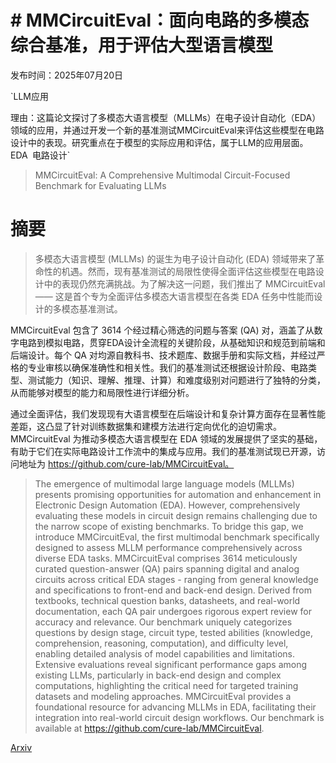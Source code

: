 # # MMCircuitEval：面向电路的多模态综合基准，用于评估大型语言模型

发布时间：2025年07月20日

`LLM应用

理由：这篇论文探讨了多模态大语言模型（MLLMs）在电子设计自动化（EDA）领域的应用，并通过开发一个新的基准测试MMCircuitEval来评估这些模型在电路设计中的表现。研究重点在于模型的实际应用和评估，属于LLM的应用层面。` `EDA` `电路设计`

> MMCircuitEval: A Comprehensive Multimodal Circuit-Focused Benchmark for Evaluating LLMs

# 摘要

> 多模态大语言模型 (MLLMs) 的诞生为电子设计自动化 (EDA) 领域带来了革命性的机遇。然而，现有基准测试的局限性使得全面评估这些模型在电路设计中的表现仍然充满挑战。为了解决这一问题，我们推出了 MMCircuitEval —— 这是首个专为全面评估多模态大语言模型在各类 EDA 任务中性能而设计的多模态基准测试。

MMCircuitEval 包含了 3614 个经过精心筛选的问题与答案 (QA) 对，涵盖了从数字电路到模拟电路，贯穿EDA设计全流程的关键阶段，从基础知识和规范到前端和后端设计。每个 QA 对均源自教科书、技术题库、数据手册和实际文档，并经过严格的专业审核以确保准确性和相关性。我们的基准测试还根据设计阶段、电路类型、测试能力（知识、理解、推理、计算）和难度级别对问题进行了独特的分类，从而能够对模型的能力和局限性进行详细分析。

通过全面评估，我们发现现有大语言模型在后端设计和复杂计算方面存在显著性能差距，这凸显了针对训练数据集和建模方法进行定向优化的迫切需求。MMCircuitEval 为推动多模态大语言模型在 EDA 领域的发展提供了坚实的基础，有助于它们在实际电路设计工作流中的集成与应用。我们的基准测试现已开源，访问地址为 https://github.com/cure-lab/MMCircuitEval。
    

> The emergence of multimodal large language models (MLLMs) presents promising opportunities for automation and enhancement in Electronic Design Automation (EDA). However, comprehensively evaluating these models in circuit design remains challenging due to the narrow scope of existing benchmarks. To bridge this gap, we introduce MMCircuitEval, the first multimodal benchmark specifically designed to assess MLLM performance comprehensively across diverse EDA tasks. MMCircuitEval comprises 3614 meticulously curated question-answer (QA) pairs spanning digital and analog circuits across critical EDA stages - ranging from general knowledge and specifications to front-end and back-end design. Derived from textbooks, technical question banks, datasheets, and real-world documentation, each QA pair undergoes rigorous expert review for accuracy and relevance. Our benchmark uniquely categorizes questions by design stage, circuit type, tested abilities (knowledge, comprehension, reasoning, computation), and difficulty level, enabling detailed analysis of model capabilities and limitations. Extensive evaluations reveal significant performance gaps among existing LLMs, particularly in back-end design and complex computations, highlighting the critical need for targeted training datasets and modeling approaches. MMCircuitEval provides a foundational resource for advancing MLLMs in EDA, facilitating their integration into real-world circuit design workflows. Our benchmark is available at https://github.com/cure-lab/MMCircuitEval.

[Arxiv](https://arxiv.org/abs/2507.19525)